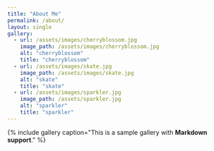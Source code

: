 ```yaml
---
title: "About Me"
permalink: /about/
layout: single
gallery:
  - url: /assets/images/cherryblossom.jpg
    image_path: /assets/images/cherryblossom.jpg
    alt: "cherryblossom"
    title: "cherryblossom"
  - url: /assets/images/skate.jpg
    image_path: /assets/images/skate.jpg
    alt: "skate"
    title: "skate"
  - url: /assets/images/sparkler.jpg
    image_path: /assets/sparkler.jpg
    alt: "sparkler"
    title: "sparkler"
---
```


{% include gallery caption="This is a sample gallery with **Markdown support**." %}